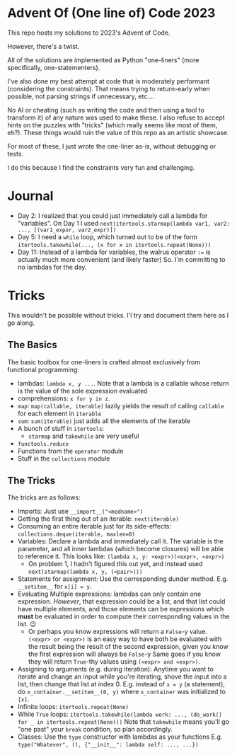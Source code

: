 # Advent Of (One line of) Code 2023

This repo hosts my solutions to 2023's Advent of Code.

However, there's a twist.

All of the solutions are implemented as Python "one-liners" (more specifically, one-statementers).

I've also done my best attempt at code that is moderately performant (considering the constraints).
That means trying to return-early when possible, not parsing strings if unnecessary, etc....

No AI or cheating (such as writing the code and then using a tool to transform it) of any nature was used to make these. I also refuse to accept hints on the puzzles with "tricks" (which really seems like most of them, eh?). These things would ruin the value of this repo as an artistic showcase.

For most of these, I just wrote the one-liner as-is, without debugging or tests.

I do this because I find the constraints very fun and challenging.

# Journal

- Day 2: I realized that you could just immediately call a lambda for "variables". On Day 1 I used
  `next(itertools.starmap(lambda var1, var2: ..., [(var1_expor, var2_expr)])`
- Day 5: I need a `while` loop, which turned out to be of the form `itertools.takewhile(..., (x for x in itertools.repeat(None)))`
- Day 11: Instead of a lambda for variables, the walrus operator `:=` is actually much more convenient (and likely faster)
  So. I'm committing to no lambdas for the day.

# Tricks

This wouldn't be possible without tricks. I'l try and document them here as I go along.

## The Basics

The basic toolbox for one-liners is crafted almost exclusively from functional programming:

- lambdas: `lambda x, y ...`. Note that a lambda is a callable whose return is the value of the sole expression evaluated
- comprehensions: `x for y in z`.
- `map`: `map(callable, iterable)` lazily yields the result of calling `callable` for each element in `iterable`
- `sum`: `sum(iterable)` just adds all the elements of the iterable
- A bunch of stuff in `itertools`:
  - `starmap` and `takewhile` are very useful
- `functools.reduce`
- Functions from the `operator` module
- Stuff in the `collections` module

## The Tricks

The tricks are as follows:

- Imports: Just use `__import__("<modname>")`
- Getting the first thing out of an iterable: `next(iterable)`
- Consuming an entire iterable just for its side-effects: `collections.deque(iterable, maxlen=0)`
- Variables: Declare a lambda and immediately call it. The variable is the parameter,
  and all inner lambdas (which become closures) will be able to reference it. This looks like:
  `(lambda x, y: <expr>)(<expr>, <expr>)`
  - On problem 1, I hadn't figured this out yet, and instead used `next(starmap(lambda x, y, (<pair>)))`
- Statements for assignment: Use the corresponding dunder method. E.g. `__setitem__` for `x[i] = y`.
- Evaluating Multiple expressions: lambdas can only contain one expression. _However_,
  that expression could be a list, and that list could have multiple elements, and those elements
  can be expressions which **must** be evaluated in order to compute their corresponding values
  in the list. :wink:
  - Or perhaps you know expressions will return a `False`-y value. `(<expr> or <expr>)` is an easy way
    to have both be evaluated with the result being the result of the second expression, given you know
    the first expression will always be `False`-y
    Same goes if you know they will return `True`-thy values using `(<expr> and <expr>)`.
- Assigning to arguments (e.g. during iteration): Anytime you want to iterate and change an input while
  you're iterating, shove the input into a list, then change that list at index 0.
  E.g. instead of `x = y` (a statement), do `x_container.__setitem__(0, y)` where `x_container` was
  initialized to `[x]`.
- Infinite loops: `itertools.repeat(None)`
- While `True` loops: `itertools.takewhile(lambda work: ..., (do_work() for _ in itertools.repeat(None)))`
  Note that `takewhile` means you'll go "one past" your `break` condition, so plan accordingly.
- Classes: Use the `type` constructor with lambdas as your functions
  E.g. `type("Whatever", (), {"__init__": lambda self: ..., ...})`
